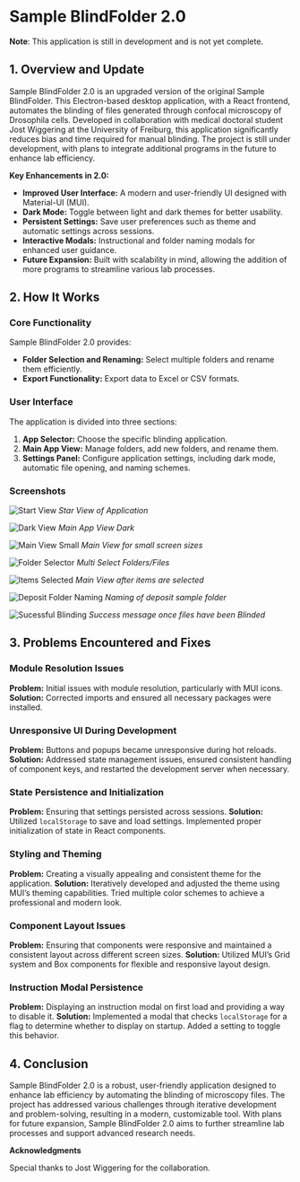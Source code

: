# Sample BlindFolder 2.0

**Note**: This application is still in development and is not yet complete.

## 1. Overview and Update

Sample BlindFolder 2.0 is an upgraded version of the original Sample BlindFolder. This Electron-based desktop application, with a React frontend, automates the blinding of files generated through confocal microscopy of Drosophila cells. Developed in collaboration with medical doctoral student Jost Wiggering at the University of Freiburg, this application significantly reduces bias and time required for manual blinding. The project is still under development, with plans to integrate additional programs in the future to enhance lab efficiency.

**Key Enhancements in 2.0:**
- **Improved User Interface:** A modern and user-friendly UI designed with Material-UI (MUI).
- **Dark Mode:** Toggle between light and dark themes for better usability.
- **Persistent Settings:** Save user preferences such as theme and automatic settings across sessions.
- **Interactive Modals:** Instructional and folder naming modals for enhanced user guidance.
- **Future Expansion:** Built with scalability in mind, allowing the addition of more programs to streamline various lab processes.

## 2. How It Works

### Core Functionality

Sample BlindFolder 2.0 provides:
- **Folder Selection and Renaming:** Select multiple folders and rename them efficiently.
- **Export Functionality:** Export data to Excel or CSV formats.

### User Interface

The application is divided into three sections:
1. **App Selector:** Choose the specific blinding application.
2. **Main App View:** Manage folders, add new folders, and rename them.
3. **Settings Panel:** Configure application settings, including dark mode, automatic file opening, and naming schemes.

### Screenshots

![Start View](images/Start_View.png)
*Star View of Application*

![Dark View](images/Main_View_DarkMode.png)
*Main App View Dark*

![Main View Small](images/Small_Screen_Size.png)
*Main View for small screen sizes*

![Folder Selector](images/Folder_Item_Selector.png)
*Multi Select Folders/Files*

![Items Selected](images/Items_Selected.png)
*Main View after items are selected*

![Deposit Folder Naming](images/Deposit_Folder_Naming.png)
*Naming of deposit sample folder*

![Sucessful Blinding](images/Sucessful_Blinding.png)
*Success message once files have been Blinded*

## 3. Problems Encountered and Fixes

### Module Resolution Issues
**Problem:** Initial issues with module resolution, particularly with MUI icons.
**Solution:** Corrected imports and ensured all necessary packages were installed.

### Unresponsive UI During Development
**Problem:** Buttons and popups became unresponsive during hot reloads.
**Solution:** Addressed state management issues, ensured consistent handling of component keys, and restarted the development server when necessary.

### State Persistence and Initialization
**Problem:** Ensuring that settings persisted across sessions.
**Solution:** Utilized `localStorage` to save and load settings. Implemented proper initialization of state in React components.

### Styling and Theming
**Problem:** Creating a visually appealing and consistent theme for the application.
**Solution:** Iteratively developed and adjusted the theme using MUI’s theming capabilities. Tried multiple color schemes to achieve a professional and modern look.

### Component Layout Issues
**Problem:** Ensuring that components were responsive and maintained a consistent layout across different screen sizes.
**Solution:** Utilized MUI’s Grid system and Box components for flexible and responsive layout design.

### Instruction Modal Persistence
**Problem:** Displaying an instruction modal on first load and providing a way to disable it.
**Solution:** Implemented a modal that checks `localStorage` for a flag to determine whether to display on startup. Added a setting to toggle this behavior.

## 4. Conclusion

Sample BlindFolder 2.0 is a robust, user-friendly application designed to enhance lab efficiency by automating the blinding of microscopy files. The project has addressed various challenges through iterative development and problem-solving, resulting in a modern, customizable tool. With plans for future expansion, Sample BlindFolder 2.0 aims to further streamline lab processes and support advanced research needs.

**Acknowledgments**

Special thanks to Jost Wiggering for the collaboration.
